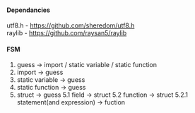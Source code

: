 #### Dependancies
utf8.h - https://github.com/sheredom/utf8.h  
raylib - https://github.com/raysan5/raylib

#### FSM
1. guess -> import / static variable / static function
2. import -> guess
3. static variable -> guess
4. static function -> guess
5. struct -> guess
    5.1 field -> struct
    5.2 function -> struct
        5.2.1 statement(and expression) -> fuction